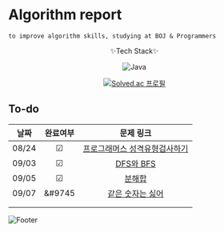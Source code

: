 # Algorithm report
    to improve algorithm skills, studying at BOJ & Programmers

<div style="text-align: center;">
✨Tech Stack✨

![Java](https://img.shields.io/badge/java-%23ED8B00.svg?style=for-the-badge&logo=java&logoColor=white)


[![Solved.ac
프로필](http://mazassumnida.wtf/api/v2/generate_badge?boj=abovenormal5023)](https://solved.ac/abovenormal5023)

</div>

## To-do


|  날짜   |  완료여부   |                                        문제 링크                                        |
|:-----:|:-------:|:-----------------------------------------------------------------------------------:|
| 08/24 | &#9745; | [프로그래머스 성격유형검사하기](https://school.programmers.co.kr/learn/courses/30/lessons/118666) |  
| 09/03 | &#9745; |                  [DFS와 BFS](https://www.acmicpc.net/problem/1260)                   |
| 09/05 | &#9745; |                     [분해합](https://www.acmicpc.net/problem/2231)                     |
| 09/07 |    &#9745     |                                    [같은 숫자는 싫어](https://school.programmers.co.kr/learn/courses/30/lessons/12906)                                    |
|       |         |                                                                                     |
|       |         |                                                                                     |


[//]: # (&#9744; 체크 x )
[//]: # (&#9745; 체크 o)



![Footer](https://capsule-render.vercel.app/api?type=waving&color=auto&height=200&section=footer)
